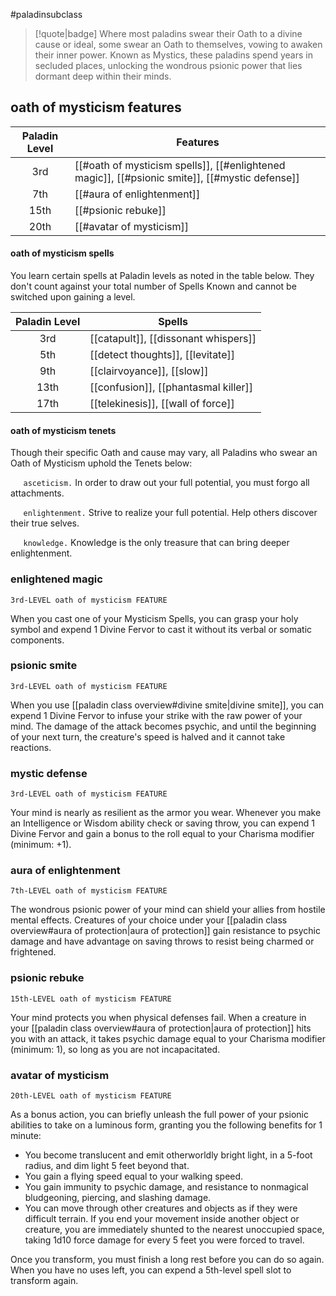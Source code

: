 #paladinsubclass

> [!quote|badge] 
> Where most paladins swear their Oath to a divine cause or ideal, some swear an Oath to themselves, vowing to awaken their inner power. Known as Mystics, these paladins spend years in secluded places, unlocking the wondrous psionic power that lies dormant deep within their minds.
## oath of mysticism features
| **Paladin Level** | **Features**                                                                                   |
| :---------------: | ---------------------------------------------------------------------------------------------- |
|        3rd        | [[#oath of mysticism spells]], [[#enlightened magic]], [[#psionic smite]], [[#mystic defense]] |
|        7th        | [[#aura of enlightenment]]                                                                     |
|       15th        | [[#psionic rebuke]]                                                                            |
|       20th        | [[#avatar of mysticism]]                                                                       |
#### oath of mysticism spells
You learn certain spells at Paladin levels as noted in the table below. They don't count against your total number of Spells Known and cannot be switched upon gaining a level.

| **Paladin Level** | **Spells**                           |
| :---------------: | ------------------------------------ |
|        3rd        | [[catapult]], [[dissonant whispers]] |
|        5th        | [[detect thoughts]], [[levitate]]    |
|        9th        | [[clairvoyance]], [[slow]]           |
|       13th        | [[confusion]], [[phantasmal killer]] |
|       17th        | [[telekinesis]], [[wall of force]]   |
#### oath of mysticism tenets
Though their specific Oath and cause may vary, all Paladins who swear an Oath of Mysticism uphold the Tenets below:

$\quad$ `asceticism.` In order to draw out your full potential, you must forgo all attachments.

$\quad$ `enlightenment.` Strive to realize your full potential. Help others discover their true selves.

$\quad$ `knowledge.` Knowledge is the only treasure that can bring deeper enlightenment.

### enlightened magic
`3rd-LEVEL oath of mysticism FEATURE`

When you cast one of your Mysticism Spells, you can grasp your holy symbol and expend 1 Divine Fervor to cast it without its verbal or somatic components.
### psionic smite
`3rd-LEVEL oath of mysticism FEATURE`

When you use [[paladin class overview#divine smite|divine smite]], you can expend 1 Divine Fervor to infuse your strike with the raw power of your mind. The damage of the attack becomes psychic, and until the beginning of your next turn, the creature's speed is halved and it cannot take reactions.
### mystic defense
`3rd-LEVEL oath of mysticism FEATURE`

Your mind is nearly as resilient as the armor you wear. Whenever you make an Intelligence or Wisdom ability check or saving throw, you can expend 1 Divine Fervor and gain a bonus to the roll equal to your Charisma modifier (minimum: +1).
### aura of enlightenment
`7th-LEVEL oath of mysticism FEATURE`

The wondrous psionic power of your mind can shield your allies from hostile mental effects. Creatures of your choice under your [[paladin class overview#aura of protection|aura of protection]] gain resistance to psychic damage and have advantage on saving throws to resist being charmed or frightened.
### psionic rebuke
`15th-LEVEL oath of mysticism FEATURE`

Your mind protects you when physical defenses fail. When a creature in your [[paladin class overview#aura of protection|aura of protection]] hits you with an attack, it takes psychic damage equal to your Charisma modifier (minimum: 1), so long as you are not incapacitated.
### avatar of mysticism
`20th-LEVEL oath of mysticism FEATURE`

As a bonus action, you can briefly unleash the full power of your psionic abilities to take on a luminous form, granting you the following benefits for 1 minute:
- You become translucent and emit otherworldly bright light, in a 5-foot radius, and dim light 5 feet beyond that.
- You gain a flying speed equal to your walking speed.
- You gain immunity to psychic damage, and resistance to nonmagical bludgeoning, piercing, and slashing damage.
- You can move through other creatures and objects as if they were difficult terrain. If you end your movement inside another object or creature, you are immediately shunted to the nearest unoccupied space, taking 1d10 force damage for every 5 feet you were forced to travel.
  
Once you transform, you must finish a long rest before you can do so again. When you have no uses left, you can expend a 5th-level spell slot to transform again.
